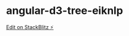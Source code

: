 # angular-d3-tree-eiknlp

[Edit on StackBlitz ⚡️](https://stackblitz.com/edit/angular-d3-tree-qi6fab)